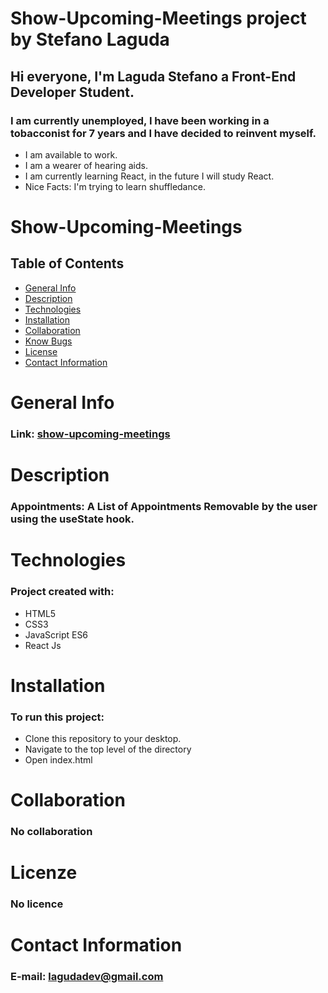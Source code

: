 # Show-Upcoming-Meetings project by Stefano Laguda

## Hi everyone, I'm Laguda Stefano a Front-End Developer Student.

### I am currently unemployed, I have been working in a tobacconist for 7 years and I have decided to reinvent myself.

- I am available to work.
- I am a wearer of hearing aids.
- I am currently learning React, in the future I will study React.
- Nice Facts: I'm trying to learn shuffledance.

# Show-Upcoming-Meetings

## Table of Contents

- [General Info](#general-info)
- [Description](#description)
- [Technologies](#technologies)
- [Installation](#installation)
- [Collaboration](#collaboration)
- [Know Bugs](#know-bugs)
- [License](#license)
- [Contact Information](#contacts)

# General Info

### Link: [show-upcoming-meetings](https://zen-mirzakhani-9a17a8.netlify.app/)

# Description

### Appointments: A List of Appointments Removable by the user using the useState hook.

# Technologies

### Project created with:

- HTML5
- CSS3
- JavaScript ES6
- React Js

# Installation

### To run this project:

- Clone this repository to your desktop.
- Navigate to the top level of the directory
- Open index.html

# Collaboration

### No collaboration

# Licenze

### No licence

# Contact Information

### E-mail: [lagudadev@gmail.com](lagudadev@gmail.com)
